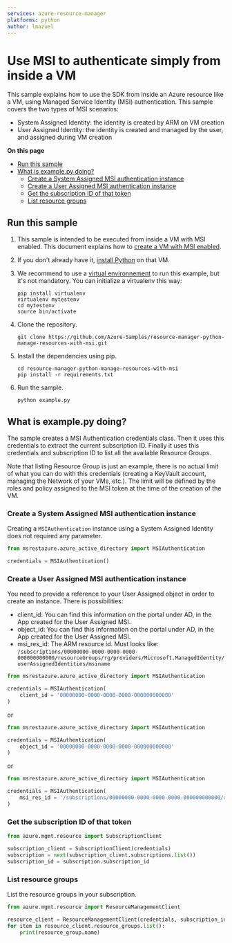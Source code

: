 ```yaml
---
services: azure-resource-manager
platforms: python
author: lmazuel
---
```


# Use MSI to authenticate simply from inside a VM

This sample explains how to use the SDK from inside an Azure resource like a VM, 
using Managed Service Identity (MSI) authentication. This sample covers the two types of MSI scenarios:

- System Assigned Identity: the identity is created by ARM on VM creation
- User Assigned Identity: the identity is created and managed by the user, and assigned during VM creation

**On this page**

- [Run this sample](#run)
- [What is example.py doing?](#example)
    - [Create a System Assigned MSI authentication instance](#create-credentials-system)
    - [Create a User Assigned MSI authentication instance](#create-credentials-user)
    - [Get the subscription ID of that token](#subscription_id)
    - [List resource groups](#list-groups)

<a id="run"></a>
## Run this sample

1. This sample is intended to be executed from inside a VM with MSI enabled. This document explains how to [create a VM with MSI enabled](https://github.com/Azure-Samples/compute-python-msi-vm).

1. If you don't already have it, [install Python](https://www.python.org/downloads/) on that VM.

1. We recommend to use a [virtual environnement](https://docs.python.org/3/tutorial/venv.html) to run this example, but it's not mandatory. You can initialize a virtualenv this way:

    ```
    pip install virtualenv
    virtualenv mytestenv
    cd mytestenv
    source bin/activate
    ```

1. Clone the repository.

    ```
    git clone https://github.com/Azure-Samples/resource-manager-python-manage-resources-with-msi.git
    ```

1. Install the dependencies using pip.

    ```
    cd resource-manager-python-manage-resources-with-msi
    pip install -r requirements.txt
    ```

1. Run the sample.

    ```
    python example.py
    ```

<a id="example"></a>
## What is example.py doing?

The sample creates a MSI Authentication credentials class. Then it uses this credentials to
extract the current subscription ID. Finally it uses this credentials and subscription ID
to list all the available Resource Groups.

Note that listing Resource Group is just an example, there is no actual limit of what you can do with this 
credentials (creating a KeyVault account, managing the Network of your VMs, etc.). The limit
will be defined by the roles and policy assigned to the MSI token at the time of the creation of the VM.

<a id="create-credentials-system"></a>
### Create a System Assigned MSI authentication instance

Creating a `MSIAuthentication` instance using a System Assigned Identity does not required any parameter.

```python
from msrestazure.azure_active_directory import MSIAuthentication

credentials = MSIAuthentication()
```

<a id="create-credentials-user"></a>
### Create a User Assigned MSI authentication instance

You need to provide a reference to your User Assigned object in order to create an instance. There is possibilities:

- client_id: You can find this information on the portal under AD, in the App created for the User Assigned MSI.
- object_id: You can find this information on the portal under AD, in the App created for the User Assigned MSI.
- msi_res_id: The ARM resource id. Must looks like: `/subscriptions/00000000-0000-0000-0000-000000000000/resourceGroups/rg/providers/Microsoft.ManagedIdentity/userAssignedIdentities/msiname`

```python
from msrestazure.azure_active_directory import MSIAuthentication

credentials = MSIAuthentication(
    client_id = '00000000-0000-0000-0000-000000000000'
)
```

or

```python
from msrestazure.azure_active_directory import MSIAuthentication

credentials = MSIAuthentication(
    object_id = '00000000-0000-0000-0000-000000000000'
)
```

or

```python
from msrestazure.azure_active_directory import MSIAuthentication

credentials = MSIAuthentication(
    msi_res_id = '/subscriptions/00000000-0000-0000-0000-000000000000/resourceGroups/rg/providers/Microsoft.ManagedIdentity/userAssignedIdentities/msiname'
)
```

<a id="subscription_id"></a>
### Get the subscription ID of that token

```python
from azure.mgmt.resource import SubscriptionClient

subscription_client = SubscriptionClient(credentials)
subscription = next(subscription_client.subscriptions.list())
subscription_id = subscription.subscription_id
```

<a id="list-groups"></a>
### List resource groups

List the resource groups in your subscription.

```python
from azure.mgmt.resource import ResourceManagementClient

resource_client = ResourceManagementClient(credentials, subscription_id)
for item in resource_client.resource_groups.list():
    print(resource_group.name)
```
